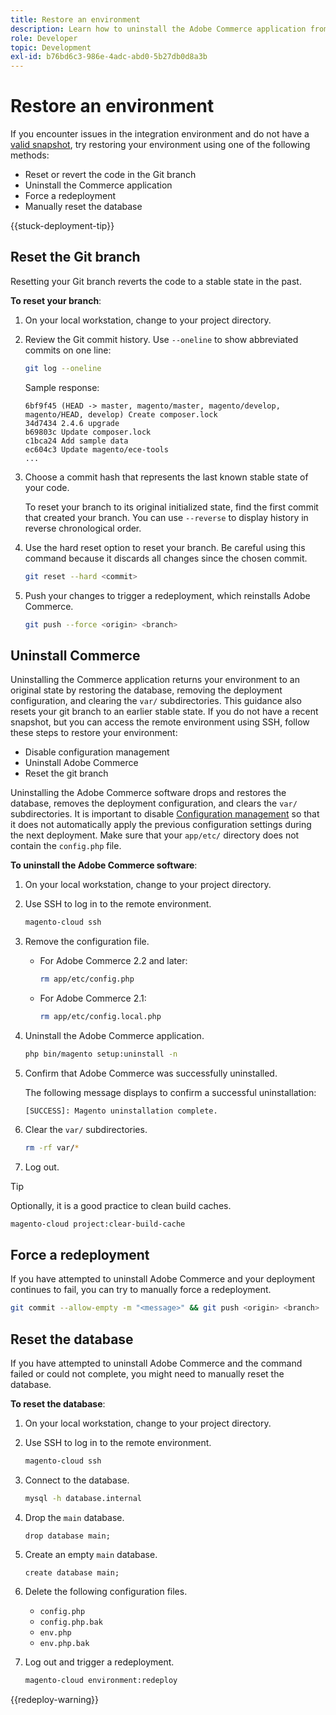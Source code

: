 ```yaml
---
title: Restore an environment
description: Learn how to uninstall the Adobe Commerce application from a cloud infrastructure project and restore an environment to a stable state.
role: Developer
topic: Development
exl-id: b76bd6c3-986e-4adc-abd0-5b27db0d8a3b
---
```

# Restore an environment

If you encounter issues in the integration environment and do not have a [valid snapshot](../storage/snapshots.md), try restoring your environment using one of the following methods:

- Reset or revert the code in the Git branch
- Uninstall the Commerce application
- Force a redeployment
- Manually reset the database

{{stuck-deployment-tip}}

## Reset the Git branch

Resetting your Git branch reverts the code to a stable state in the past.

**To reset your branch**:

1. On your local workstation, change to your project directory.

1. Review the Git commit history. Use `--oneline` to show abbreviated commits on one line:

   ```bash
   git log --oneline
   ```

   Sample response:

   ```terminal
   6bf9f45 (HEAD -> master, magento/master, magento/develop, magento/HEAD, develop) Create composer.lock
   34d7434 2.4.6 upgrade
   b69803c Update composer.lock
   c1bca24 Add sample data
   ec604c3 Update magento/ece-tools
   ...
   ```

1. Choose a commit hash that represents the last known stable state of your code.

   To reset your branch to its original initialized state, find the first commit that created your branch. You can use `--reverse` to display history in reverse chronological order.

1. Use the hard reset option to reset your branch. Be careful using this command because it discards all changes since the chosen commit.

   ```bash
   git reset --hard <commit>
   ```

1. Push your changes to trigger a redeployment, which reinstalls Adobe Commerce.

   ```bash
   git push --force <origin> <branch>
   ```

## Uninstall Commerce

Uninstalling the Commerce application returns your environment to an original state by restoring the database, removing the deployment configuration, and clearing the `var/` subdirectories. This guidance also resets your git branch to an earlier stable state. If you do not have a recent snapshot, but you can access the remote environment using SSH, follow these steps to restore your environment:

- Disable configuration management
- Uninstall Adobe Commerce
- Reset the git branch

Uninstalling the Adobe Commerce software drops and restores the database, removes the deployment configuration, and clears the `var/` subdirectories. It is important to disable [Configuration management](../store/store-settings.md) so that it does not automatically apply the previous configuration settings during the next deployment. Make sure that your `app/etc/` directory does not contain the `config.php` file.

**To uninstall the Adobe Commerce software**:

1. On your local workstation, change to your project directory.

1. Use SSH to log in to the remote environment.

   ```bash
   magento-cloud ssh
   ```

1. Remove the configuration file.
   -  For Adobe Commerce 2.2 and later:

      ```bash
      rm app/etc/config.php
      ```

   -  For Adobe Commerce 2.1:

      ```bash
      rm app/etc/config.local.php
      ```

1. Uninstall the Adobe Commerce application.

   ```bash
   php bin/magento setup:uninstall -n
   ```

1. Confirm that Adobe Commerce was successfully uninstalled.

   The following message displays to confirm a successful uninstallation:

   ```terminal
   [SUCCESS]: Magento uninstallation complete.
   ```

1. Clear the `var/` subdirectories.

   ```bash
   rm -rf var/*
   ```

1. Log out.

>[!TIP]
>
>Optionally, it is a good practice to clean build caches.
>
>```bash
>magento-cloud project:clear-build-cache
>```

## Force a redeployment

If you have attempted to uninstall Adobe Commerce and your deployment continues to fail, you can try to manually force a redeployment.

```bash
git commit --allow-empty -m "<message>" && git push <origin> <branch>
```

## Reset the database

If you have attempted to uninstall Adobe Commerce and the command failed or could not complete, you might need to manually reset the database.

**To reset the database**:

1. On your local workstation, change to your project directory.

1. Use SSH to log in to the remote environment.

   ```bash
   magento-cloud ssh
   ```

1. Connect to the database.

   ```bash
   mysql -h database.internal
   ```

1. Drop the `main` database.

   ```shell
   drop database main;
   ```

1. Create an empty `main` database.

   ```shell
   create database main;
   ```

1. Delete the following configuration files.

   -  `config.php`
   -  `config.php.bak`
   -  `env.php`
   -  `env.php.bak`

1. Log out and trigger a redeployment.

   ```bash
   magento-cloud environment:redeploy
   ```

{{redeploy-warning}}
